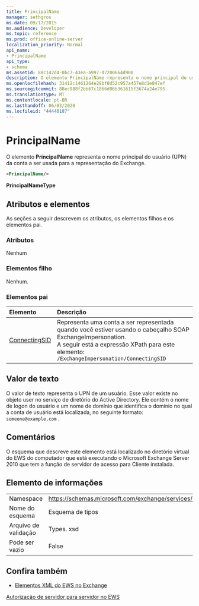 ```yaml
---
title: PrincipalName
manager: sethgros
ms.date: 09/17/2015
ms.audience: Developer
ms.topic: reference
ms.prod: office-online-server
localization_priority: Normal
api_name:
- PrincipalName
api_type:
- schema
ms.assetid: 88c142d4-0bc7-43ea-a997-d7200664d900
description: O elemento PrincipalName representa o nome principal do usuário (UPN) da conta a ser usada para a representação do Exchange.
ms.openlocfilehash: 31412c1461264e28bf8d52c957a457e8d1e847ef
ms.sourcegitcommit: 88ec988f2bb67c1866d06b361615f3674a24e795
ms.translationtype: MT
ms.contentlocale: pt-BR
ms.lasthandoff: 06/03/2020
ms.locfileid: "44440187"
---
```

# <a name="principalname"></a>PrincipalName

O elemento **PrincipalName** representa o nome principal do usuário (UPN) da conta a ser usada para a representação do Exchange. 
  
```xml
<PrincipalName/>
```

 **PrincipalNameType**
## <a name="attributes-and-elements"></a>Atributos e elementos

As seções a seguir descrevem os atributos, os elementos filhos e os elementos pai.
  
### <a name="attributes"></a>Atributos

Nenhum
  
### <a name="child-elements"></a>Elementos filho

Nenhum.
  
### <a name="parent-elements"></a>Elementos pai

|**Elemento**|**Descrição**|
|:-----|:-----|
|[ConnectingSID](connectingsid.md) <br/> |Representa uma conta a ser representada quando você estiver usando o cabeçalho SOAP ExchangeImpersonation.  <br/> A seguir está a expressão XPath para este elemento:  <br/>  `/ExchangeImpersonation/ConnectingSID` <br/> |
   
## <a name="text-value"></a>Valor de texto

O valor de texto representa o UPN de um usuário. Esse valor existe no objeto user no serviço de diretório do Active Directory. Ele contém o nome de logon do usuário e um nome de domínio que identifica o domínio no qual a conta de usuário está localizada, no seguinte formato: `someone@example.com` .
  
## <a name="remarks"></a>Comentários

O esquema que descreve este elemento está localizado no diretório virtual do EWS do computador que está executando o Microsoft Exchange Server 2010 que tem a função de servidor de acesso para Cliente instalada.
  
## <a name="element-information"></a>Elemento de informações

|||
|:-----|:-----|
|Namespace  <br/> |https://schemas.microsoft.com/exchange/services/2006/types  <br/> |
|Nome do esquema  <br/> |Esquema de tipos  <br/> |
|Arquivo de validação  <br/> |Types. xsd  <br/> |
|Pode ser vazio  <br/> |False  <br/> |
   
## <a name="see-also"></a>Confira também



- [Elementos XML do EWS no Exchange](ews-xml-elements-in-exchange.md)


[Autorização de servidor para servidor no EWS](https://msdn.microsoft.com/library/f1610a20-672d-448b-8c00-5b0fbcaf31cb%28Office.15%29.aspx)

